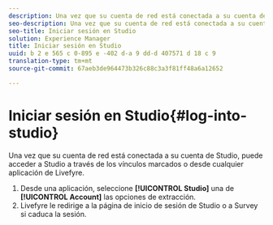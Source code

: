 ```yaml
---
description: Una vez que su cuenta de red está conectada a su cuenta de Studio, puede acceder a Studio a través de los vínculos marcados o desde cualquier aplicación de Livefyre.
seo-description: Una vez que su cuenta de red está conectada a su cuenta de Studio, puede acceder a Studio a través de los vínculos marcados o desde cualquier aplicación de Livefyre.
seo-title: Iniciar sesión en Studio
solution: Experience Manager
title: Iniciar sesión en Studio
uuid: b 2 e 565 c 0-895 e -402 d-a 9 dd-d 407571 d 18 c 9
translation-type: tm+mt
source-git-commit: 67aeb3de964473b326c88c3a3f81ff48a6a12652

---
```



# Iniciar sesión en Studio{#log-into-studio}

Una vez que su cuenta de red está conectada a su cuenta de Studio, puede acceder a Studio a través de los vínculos marcados o desde cualquier aplicación de Livefyre.

1. Desde una aplicación, seleccione **[!UICONTROL Studio]** una de **[!UICONTROL Account]** las opciones de extracción.
1. Livefyre le redirige a la página de inicio de sesión de Studio o a Survey si caduca la sesión.

